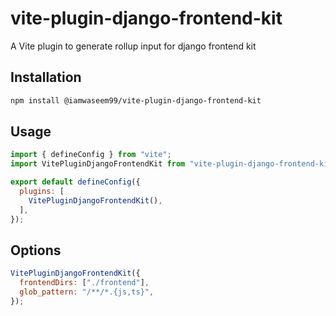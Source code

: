 # vite-plugin-django-frontend-kit

A Vite plugin to generate rollup input for django frontend kit

## Installation

```bash
npm install @iamwaseem99/vite-plugin-django-frontend-kit
```

## Usage

```js
import { defineConfig } from "vite";
import VitePluginDjangoFrontendKit from "vite-plugin-django-frontend-kit";

export default defineConfig({
  plugins: [
    VitePluginDjangoFrontendKit(),
  ],
});
```

## Options

```js
VitePluginDjangoFrontendKit({
  frontendDirs: ["./frontend"],
  glob_pattern: "/**/*.{js,ts}",
});
```
